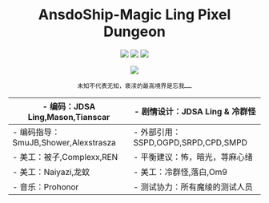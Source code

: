 

<div align="center"> 

# AnsdoShip-Magic Ling Pixel Dungeon

[![](https://img.shields.io/badge/join-QQ%20group-brightgreen?style=for-the-badge&logo=tencentqq)](https://jq.qq.com/?_wv=1027&k=R7ZXeEQM)
![](https://img.shields.io/github/repo-size/AnsdoShip/magic-ling-pixel-dungeon?style=for-the-badge&color=%23F8BBD0)
![](https://img.shields.io/github/release/AnsdoShip/magic-ling-pixel-dungeon?style=for-the-badge&color=%235C6BC0&label=0.6)

<!--滚动区域-->  
<img src="https://capsule-render.vercel.app/api?type=Waving&color=ff40c6&height=200&animation=fadeIn&section=header&text=Magic%20Ling%20Pixel%20Dungeon&fontAlignY=30&desc=Happy%20birthday,2nd%20Anniversary!&fontSize=40" />

```
未知不代表无知，亵渎的最高境界是忘我……
```

| - 编码：JDSA Ling,Mason,Tianscar | - 剧情设计：JDSA Ling & 冷群怪 |
|-|-
| - 编码指导：SmuJB,Shower,Alexstrasza | - 外部引用：SSPD,OGPD,SRPD,CPD,SMPD |
| - 美工：被子,Complexx,REN | - 平衡建议：怖，暗光，荨麻心绪 |
| - 美工：Naiyazi,龙蚊| - 美工：冷群怪,落白,Om9
| - 音乐：Prohonor | - 测试协力：所有魔绫的测试人员 |

</div>